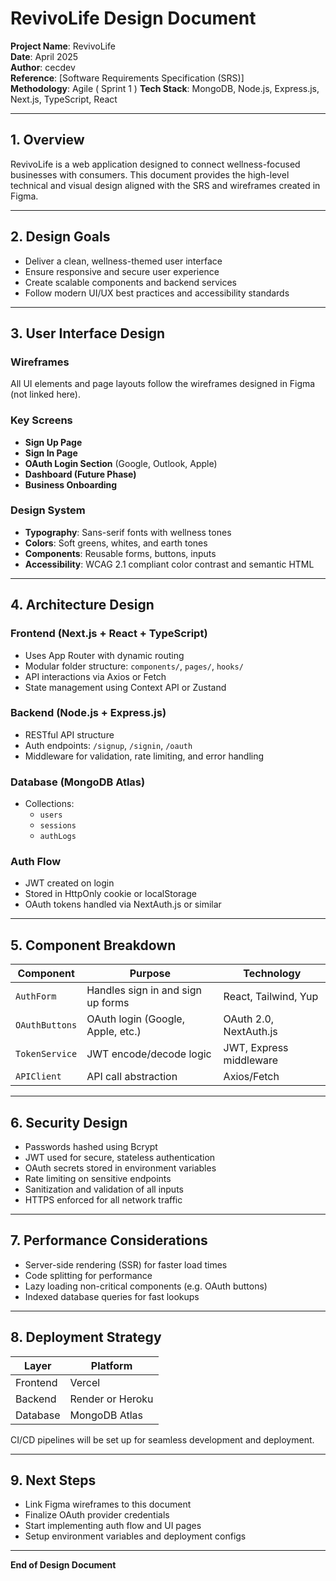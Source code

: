 # RevivoLife Design Document

**Project Name**: RevivoLife  
**Date**: April 2025  
**Author**: cecdev  
**Reference**: [Software Requirements Specification (SRS)]  
**Methodology**: Agile ( Sprint 1 ) 
**Tech Stack**: MongoDB, Node.js, Express.js, Next.js, TypeScript, React

---

## 1. Overview

RevivoLife is a web application designed to connect wellness-focused businesses with consumers. This document provides the high-level technical and visual design aligned with the SRS and wireframes created in Figma.

---

## 2. Design Goals

- Deliver a clean, wellness-themed user interface
- Ensure responsive and secure user experience
- Create scalable components and backend services
- Follow modern UI/UX best practices and accessibility standards

---

## 3. User Interface Design

### Wireframes
All UI elements and page layouts follow the wireframes designed in Figma (not linked here).

### Key Screens
- **Sign Up Page**
- **Sign In Page**
- **OAuth Login Section** (Google, Outlook, Apple)
- **Dashboard (Future Phase)**
- **Business Onboarding**

### Design System
- **Typography**: Sans-serif fonts with wellness tones
- **Colors**: Soft greens, whites, and earth tones
- **Components**: Reusable forms, buttons, inputs
- **Accessibility**: WCAG 2.1 compliant color contrast and semantic HTML

---

## 4. Architecture Design

### Frontend (Next.js + React + TypeScript)
- Uses App Router with dynamic routing
- Modular folder structure: `components/`, `pages/`, `hooks/`
- API interactions via Axios or Fetch
- State management using Context API or Zustand

### Backend (Node.js + Express.js)
- RESTful API structure
- Auth endpoints: `/signup`, `/signin`, `/oauth`
- Middleware for validation, rate limiting, and error handling

### Database (MongoDB Atlas)
- Collections:
  - `users`
  - `sessions`
  - `authLogs`

### Auth Flow
- JWT created on login
- Stored in HttpOnly cookie or localStorage
- OAuth tokens handled via NextAuth.js or similar

---

## 5. Component Breakdown

| Component      | Purpose                            | Technology             |
|----------------|------------------------------------|------------------------|
| `AuthForm`     | Handles sign in and sign up forms  | React, Tailwind, Yup   |
| `OAuthButtons` | OAuth login (Google, Apple, etc.)  | OAuth 2.0, NextAuth.js |
| `TokenService` | JWT encode/decode logic            | JWT, Express middleware|
| `APIClient`    | API call abstraction               | Axios/Fetch            |

---

## 6. Security Design

- Passwords hashed using Bcrypt
- JWT used for secure, stateless authentication
- OAuth secrets stored in environment variables
- Rate limiting on sensitive endpoints
- Sanitization and validation of all inputs
- HTTPS enforced for all network traffic

---

## 7. Performance Considerations

- Server-side rendering (SSR) for faster load times
- Code splitting for performance
- Lazy loading non-critical components (e.g. OAuth buttons)
- Indexed database queries for fast lookups

---

## 8. Deployment Strategy

| Layer      | Platform        |
|------------|-----------------|
| Frontend   | Vercel          |
| Backend    | Render or Heroku|
| Database   | MongoDB Atlas   |

CI/CD pipelines will be set up for seamless development and deployment.

---

## 9. Next Steps

- Link Figma wireframes to this document
- Finalize OAuth provider credentials
- Start implementing auth flow and UI pages
- Setup environment variables and deployment configs

---

**End of Design Document**
